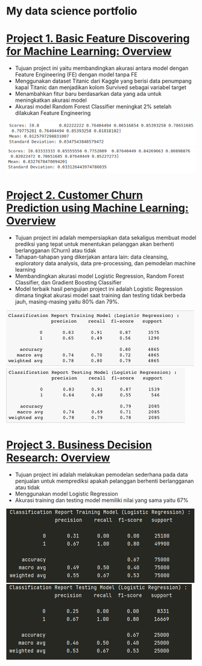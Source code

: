# My data science portfolio

# [Project 1. Basic Feature Discovering for Machine Learning: Overview](https://github.com/irfanarga/Basic-Feature-Discovering-for-Machine-Learning)
* Tujuan project ini yaitu membandingkan akurasi antara model dengan Feature Engineering (FE) dengan model tanpa FE 
* Menggunakan dataset Titanic dari Kaggle yang berisi data penumpang kapal Titanic dan menjadikan kolom Survived sebagai variabel target
* Menambahkan fitur baru berdasarkan data yang ada untuk meningkatkan akurasi model 
* Akurasi model Random Forest Classifier meningkat 2% setelah dilakukan Feature Engineering

![](/Image_project_1/Model%20accuration%20without%20FE.png)
![](/Image_project_1/Model%20accuration%20with%20FE.png)

# [Project 2. Customer Churn Prediction using Machine Learning: Overview](https://github.com/irfanarga/Customer_churn_Prediction)
* Tujuan project ini adalah mempersiapkan data sekaligus membuat model prediksi yang tepat untuk menentukan pelanggan akan berhenti berlangganan (Churn) atau tidak
* Tahapan-tahapan yang dikerjakan antara lain: data cleansing, exploratory data analysis, data pre-processing, dan pemodelan machine learning
* Membandingkan akurasi model Logistic Regression, Random Forest Classifier, dan Gradient Boosting Classifier
* Model terbaik hasil pengujian project ini adalah Logistic Regression dimana tingkat akurasi model saat training dan testing tidak berbeda jauh, masing-masing yaitu 80% dan 79%.

![](/Image_project_2/LR%20matrix%20train.png)
![](/Image_project_2/LR%20matrix%20tes.png)

# [Project 3. Business Decision Research: Overview](https://github.com/irfanarga/Business_decision_research)
* Tujuan project ini adalah melakukan pemodelan sederhana pada data penjualan untuk memprediksi apakah pelanggan berhenti berlangganan atau tidak 
* Menggunakan model Logistic Regression
* Akurasi training dan testing model memiliki nilai yang sama yaitu 67%

![](/Image_project_3/Score%20training.PNG)
![](/Image_project_3/Score%20testing.PNG)
